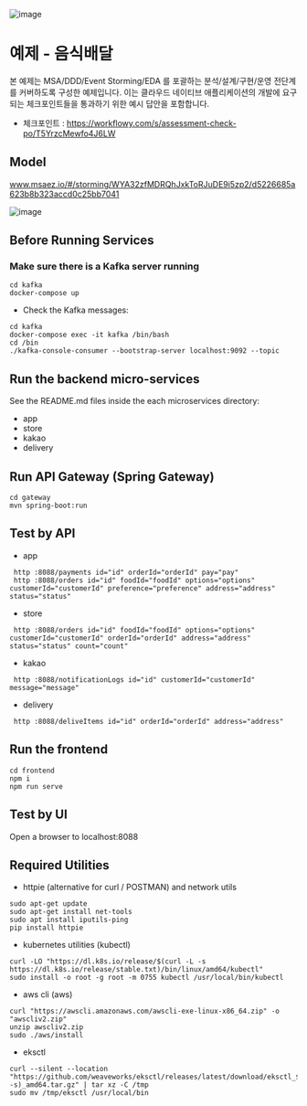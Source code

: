 ![image](https://user-images.githubusercontent.com/487999/79708354-29074a80-82fa-11ea-80df-0db3962fb453.png)

# 예제 - 음식배달

본 예제는 MSA/DDD/Event Storming/EDA 를 포괄하는 분석/설계/구현/운영 전단계를 커버하도록 구성한 예제입니다.
이는 클라우드 네이티브 애플리케이션의 개발에 요구되는 체크포인트들을 통과하기 위한 예시 답안을 포함합니다.
- 체크포인트 : https://workflowy.com/s/assessment-check-po/T5YrzcMewfo4J6LW

## Model
www.msaez.io/#/storming/WYA32zfMDRQhJxkToRJuDE9i5zp2/d5226685a623b8b323accd0c25bb7041

![image](https://user-images.githubusercontent.com/45279406/203244496-55c57b1f-e1cc-4730-bb87-ec04a297b5b8.png)

## Before Running Services
### Make sure there is a Kafka server running
```
cd kafka
docker-compose up
```
- Check the Kafka messages:
```
cd kafka
docker-compose exec -it kafka /bin/bash
cd /bin
./kafka-console-consumer --bootstrap-server localhost:9092 --topic 
```

## Run the backend micro-services
See the README.md files inside the each microservices directory:

- app
- store
- kakao
- delivery


## Run API Gateway (Spring Gateway)
```
cd gateway
mvn spring-boot:run
```

## Test by API
- app
```
 http :8088/payments id="id" orderId="orderId" pay="pay" 
 http :8088/orders id="id" foodId="foodId" options="options" customerId="customerId" preference="preference" address="address" status="status" 
```
- store
```
 http :8088/orders id="id" foodId="foodId" options="options" customerId="customerId" orderId="orderId" address="address" status="status" count="count" 
```
- kakao
```
 http :8088/notificationLogs id="id" customerId="customerId" message="message" 
```
- delivery
```
 http :8088/deliveItems id="id" orderId="orderId" address="address" 
```


## Run the frontend
```
cd frontend
npm i
npm run serve
```

## Test by UI
Open a browser to localhost:8088

## Required Utilities

- httpie (alternative for curl / POSTMAN) and network utils
```
sudo apt-get update
sudo apt-get install net-tools
sudo apt install iputils-ping
pip install httpie
```

- kubernetes utilities (kubectl)
```
curl -LO "https://dl.k8s.io/release/$(curl -L -s https://dl.k8s.io/release/stable.txt)/bin/linux/amd64/kubectl"
sudo install -o root -g root -m 0755 kubectl /usr/local/bin/kubectl
```

- aws cli (aws)
```
curl "https://awscli.amazonaws.com/awscli-exe-linux-x86_64.zip" -o "awscliv2.zip"
unzip awscliv2.zip
sudo ./aws/install
```

- eksctl 
```
curl --silent --location "https://github.com/weaveworks/eksctl/releases/latest/download/eksctl_$(uname -s)_amd64.tar.gz" | tar xz -C /tmp
sudo mv /tmp/eksctl /usr/local/bin
```

